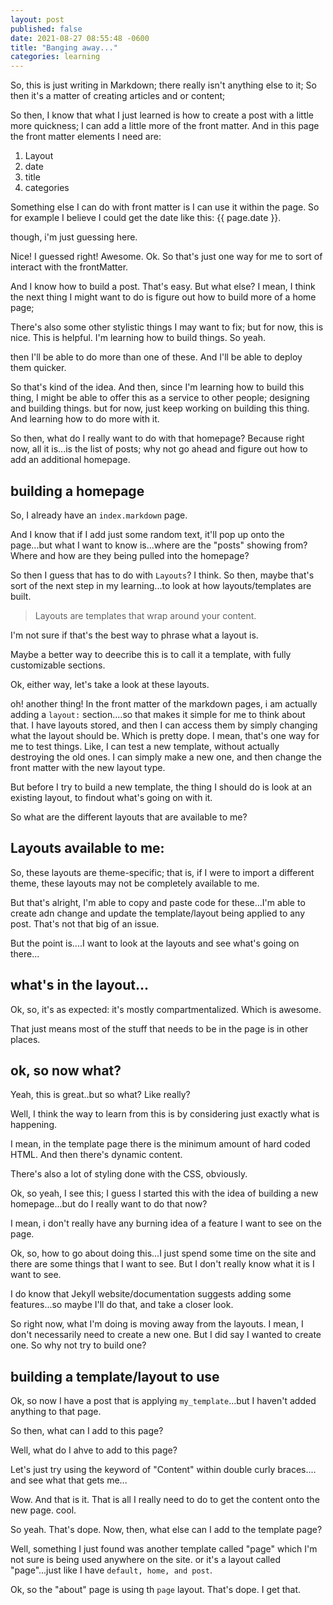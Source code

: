 ```yaml
---
layout: post
published: false
date: 2021-08-27 08:55:48 -0600
title: "Banging away..."
categories: learning
---
```


So, this is just writing in Markdown; there really isn't anything else to it; So then it's a matter of creating articles and or content; 

So then, I know that what I just learned is how to create a post with a little more quickness; I can add a little more of the front matter. And in this page the front matter elements I need are: 

1. Layout
2. date
3. title
4. categories

Something else I can do with front matter is I can use it within the page. So for example I believe I could get the date like this: {{ page.date }}.  

 though, i'm just guessing here. 

 Nice! I guessed right! Awesome. Ok. So that's just one way for me to sort of interact with the frontMatter. 

 And I know how to build a post. That's easy. But what else? I mean, I think the next thing I might want to do is figure out how to build more of a home page; 

 There's also some other stylistic things I may want to fix; but for now, this is nice. This is helpful. I'm learning how to build things. So yeah. 

 then I'll be able to do more than one of these. And I'll be able to deploy them quicker. 

 So that's kind of the idea. And then, since I'm learning how to build this thing, I might be able to offer this as a service to other people; designing and building things. but for now, just keep working on building this thing. And learning how to do more with it. 

 So then, what do I really want to do with that homepage? Because right now, all it is...is the list of posts; why not go ahead and figure out how to add an additional homepage. 

 ## building a homepage

 So, I already have an `index.markdown` page. 

 And I know that if I add just some random text, it'll pop up onto the page...but what I want to know is...where are the "posts" showing from? Where and how are they being pulled into the homepage? 

 So then I guess that has to do with `Layouts`? I think. So then, maybe that's sort of the next step in my learning...to look at how layouts/templates are built. 

 > Layouts are templates that wrap around your content. 

 I'm not sure if that's the best way to phrase what a layout is. 

 Maybe a better way to deecribe this is to call it a template, with fully customizable sections. 

 Ok, either way, let's take a look at these layouts. 

 oh! another thing! In the front matter of the markdown pages, i am actually adding a `layout:` section....so that makes it simple for me to think about that. I have layouts stored, and then I can access them by simply changing what the layout should be. Which is pretty dope. I mean, that's one way for me to test things. Like, I can test a new template, without actually destroying the old ones. I can simply make a new one, and then change the front matter with the new layout type. 

 But before I try to build a new template, the thing I should do is look at an existing layout, to findout what's going on with it. 

 So what are the different layouts that are available to me? 

 ## Layouts available to me: 

 So, these layouts are theme-specific; that is, if I were to import a different theme, these layouts may not be completely available to me. 

 But that's alright, I'm able to copy and paste code for these...I'm able to create adn change and update the template/layout being applied to any post. That's not that big of an issue. 

 But the point is....I want to look at the layouts and see what's going on there...

 ## what's in the layout...

 Ok, so, it's as expected: it's mostly compartmentalized. Which is awesome. 

 That just means most of the stuff that needs to be in the page is in other places. 

 ## ok, so now what?

 Yeah, this is great..but so what? Like really? 

 Well, I think the way to learn from this is by considering just exactly what is happening.

 I mean, in the template page there is the minimum amount of hard coded HTML. And then there's dynamic content. 

 There's also a lot of styling done with the CSS, obviously. 

 Ok, so yeah, I see this; I guess I started this with the idea of building a new homepage...but do I really want to do that now? 

 I mean, i don't really have any burning idea of a feature I want to see on the page. 

 Ok, so, how to go about doing this...I just spend some time on the site and there are some things that I want to see. But I don't really know what it is I want to see. 

 I do know that Jekyll website/documentation suggests adding some features...so maybe I'll do that, and take a closer look. 

 So right now, what I'm doing is moving away from the layouts. I mean, I don't necessarily need to create a new one. But I did say I wanted to create one. So why not try to build one? 

## building a template/layout to use

 Ok, so now I have a post that is applying `my_template`...but I haven't added anything to that page. 

 So then, what can I add to this page? 

 Well, what do I ahve to add to this page? 

 Let's just try using the keyword of "Content" within double curly braces.... and see what that gets me...

 Wow. And that is it. That is all I really need to do to get the content onto the new page. cool. 

 So yeah. That's dope. Now, then, what else can I add to the template page? 

 Well, something I just found was another template called "page" which I'm not sure is being used anywhere on the site. or it's a layout called "page"...just like I have `default, home, and post`. 

 Ok, so the "about" page is using th `page` layout. That's dope. I get that. 